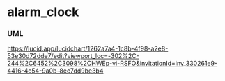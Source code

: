 # alarm_clock
### UML
https://lucid.app/lucidchart/1262a7a4-1c8b-4f98-a2e8-53e30d72dde7/edit?viewport_loc=-302%2C-244%2C6452%2C3098%2CHWEp-vi-RSFO&invitationId=inv_330261e9-4416-4c54-9a0b-8ec7dd9be3b4
